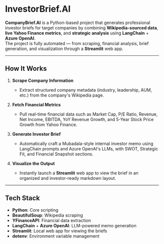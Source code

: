 # InvestorBrief.AI

**CompanyBrief.AI** is a Python-based project that generates professional investor briefs for target companies by combining **Wikipedia-sourced data**, **live Yahoo Finance metrics**, and **strategic analysis** using **LangChain** + **Azure OpenAI**.  
The project is fully automated — from scraping, financial analysis, brief generation, and visualization through a **Streamlit** web app.

---

## How It Works

1. **Scrape Company Information**  
   - Extract structured company metadata (industry, leadership, AUM, etc.) from the company's Wikipedia page.

2. **Fetch Financial Metrics**  
   - Pull real-time financial data such as Market Cap, P/E Ratio, Revenue, Net Income, EBITDA, YoY Revenue Growth, and 5-Year Stock Price Growth from Yahoo Finance.

3. **Generate Investor Brief**  
   - Automatically craft a Mubadala-style internal investor memo using LangChain prompts and Azure OpenAI's LLMs, with SWOT, Strategic Fit, and Financial Snapshot sections.

4. **Visualize the Output**  
   - Instantly launch a **Streamlit** web app to view the brief in an organized and investor-ready markdown layout.

---

## Tech Stack

- **Python**: Core scripting
- **BeautifulSoup**: Wikipedia scraping
- **YFinanceAPI**: Financial data extraction
- **LangChain** + **Azure OpenAI**: LLM-powered memo generation
- **Streamlit**: Local web app for viewing the briefs
- **dotenv**: Environment variable management
